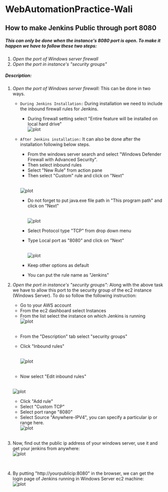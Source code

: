 # WebAutomationPractice-Wali

## How to make Jenkins Public through port 8080

##### This can only be done when the instance's 8080 port is open. To make it happen we have to follow these two steps:

1. *Open the port of Windows server firewall*
2. *Open the port in instance's "security groups"*
   <br>
##### Description:<br>
  
1. *Open the port of Windows server firewall:* This can be done in two ways.
   <br>
   - `During Jenkins Installation:` During installation we need to include the inbound firewall rules for Jenkins. 
     - During firewall setting select "Entire feature will be installed on local hard drive"
      <br>![plot](./image/cicd6.JPG)
       <br>
   - `After Jenkins installation:` It can also be done after the installation following below steps.
     - From the windows server search and select "Windows Defender Firewall with Advanced Security".
     - Then select inbound rules
     - Select "New Rule" from action pane
     - Then select "Custom" rule and click on "Next"
     
      <br>![plot](./image/cicd7.JPG)
       <br>
     - Do not forget to put java.exe file path in "This program path" and click on "Next"   
      
       <br>![plot](./image/cicd8.JPG)
        <br>
     - Select Protocol type "TCP" from drop down menu
     - Type Local port as "8080" and click on "Next"
     
       <br>![plot](./image/cicd9.JPG)
        <br>
     - Keep other options as default
     - You can put the rule name as "Jenkins"
   
2. *Open the port in instance's "security groups":* Along with the above task we have to allow this port to the security group of the ec2 instance (Windows Server). To do so follow the following instruction:
   <br>
   - Go to your AWS account
   - From the ec2 dashboard select Instances
   - From the list select the instance on which Jenkins is running
   <br>![plot](./image/cicd1.JPG)
   <br>
   
   - From the "Description" tab select "security groups"
   - Click "Inbound rules"
   
     <br>![plot](./image/cicd2.JPG)
   <br>
   
   - Now select "Edit inbound rules"
     
   <br>![plot](./image/cicd3.JPG)
   <br>
   - Click "Add rule"
   - Select "Custom TCP"
   - Select port range "8080"
   - Select Source "Anywhere-IPV4", you can specify a particular ip or range here.
   <br>![plot](./image/cicd4.JPG)
   <br>

3. Now, find out the public ip address of your windows server, use it and get your jenkins from anywhere:
<br>![plot](./image/cicd5.JPG)
<br>

4. By putting "http://yourpublicip:8080" in the browser, we can get the login page of Jenkins running in Windows Server ec2 machine:
<br>![plot](./image/cicd10.JPG)